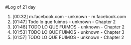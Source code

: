 #Log of 21 day

1. [00:32] m.facebook.com - unknown - m.facebook.com
1. [01:47] Todo lo que fuimos - unknown - Chapter 2
1. [01:48] TODO LO QUE FUIMOS - unknown - Chapter 2
1. [01:53] TODO LO QUE FUIMOS - unknown - Chapter 3
1. [01:57] TODO LO QUE FUIMOS - unknown - Chapter 2
